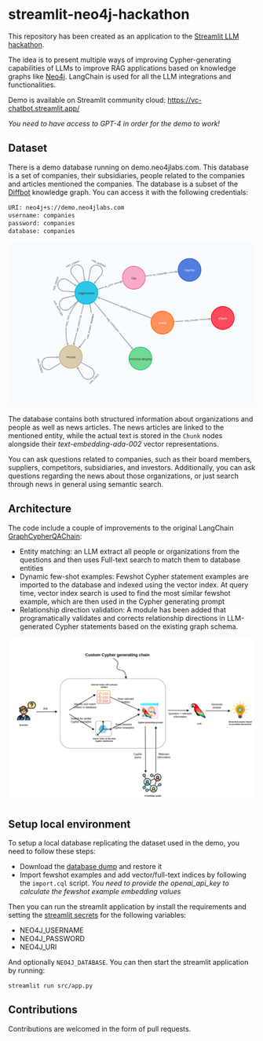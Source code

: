 # streamlit-neo4j-hackathon

This repository has been created as an application to the [Streamlit LLM hackathon](https://streamlit.io/community/llm-hackathon-2023).

The idea is to present multiple ways of improving Cypher-generating capabilities of LLMs to improve RAG applications based on knowledge graphs like [Neo4j](https://neo4j.com/). LangChain is used for all the LLM integrations and functionalities.

Demo is available on Streamlit community cloud: https://vc-chatbot.streamlit.app/

*You need to have access to GPT-4 in order for the demo to work!*

## Dataset

There is a demo database running on demo.neo4jlabs.com. This database is a set of companies, their subsidiaries, people related to the companies and articles mentioned the companies. The database is a subset of the [Diffbot](https://www.diffbot.com/) knowledge graph. You can access it with the following credentials:

```
URI: neo4j+s://demo.neo4jlabs.com
username: companies
password: companies
database: companies
```

![Graph schema](images/schema.png)

The database contains both structured information about organizations and people as well as news articles.
The news articles are linked to the mentioned entity, while the actual text is stored in the `Chunk` nodes alongside their _text-embedding-ada-002_ vector representations.

You can ask questions related to companies, such as their board members, suppliers, competitors, subsidiaries, and investors. Additionally, you can ask questions regarding the news about those organizations, or just search through news in general using semantic search.

## Architecture

The code include a couple of improvements to the original LangChain [GraphCypherQAChain](https://python.langchain.com/docs/use_cases/more/graph/graph_cypher_qa):

* Entity matching: an LLM extract all people or organizations from the questions and then uses Full-text search to match them to database entities
* Dynamic few-shot examples: Fewshot Cypher statement examples are imported to the database and indexed using the vector index. At query time, vector index search is used to find the most similar fewshot example, which are then used in the Cypher generating prompt
* Relationship direction validation: A module has been added that programatically validates and corrects relationship directions in LLM-generated Cypher statements based on the existing graph schema.

![Chain](images/chain.png)

## Setup local environment

To setup a local database replicating the dataset used in the demo, you need to follow these steps:

* Download the [database dump](https://drive.google.com/file/d/1HY9Zkxvj3s6-KonAuF8hCrd8ZGptOy2Y/view?usp=sharing) and restore it
* Import fewshot examples and add vector/full-text indices by following the `import.cql` script. _You need to provide the openai_api_key to calculate the fewshot example embedding values_

Then you can run the streamlit application by install the requirements and setting the [streamlit secrets](https://docs.streamlit.io/streamlit-community-cloud/deploy-your-app/secrets-management) for the following variables:

* NEO4J_USERNAME
* NEO4J_PASSWORD
* NEO4J_URI

And optionally `NEO4J_DATABASE`. You can then start the streamlit application by running:

```
streamlit run src/app.py
```

## Contributions

Contributions are welcomed in the form of pull requests.
